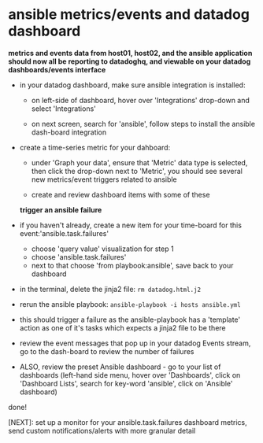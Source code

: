# ansible metrics/events and datadog dashboard

**metrics and events data from host01, host02, and the ansible application should now all be reporting to datadoghq, and viewable on your datadog dashboards/events interface**


* in your datadog dashboard, make sure ansible integration is installed:
  * on left-side of dashboard, hover over 'Integrations' drop-down and select 'Integrations'

  * on next screen, search for 'ansible', follow steps to install the ansible dash-board integration


* create a time-series metric for your dahboard:

  - under 'Graph your data', ensure that 'Metric' data type is selected, then click the drop-down next to 'Metric', you should see several new metrics/event triggers related to ansible

  - create and review dashboard items with some of these

  **trigger an ansible failure**

* if you haven't already, create a new item for your time-board for this event:'ansible.task.failures'

  - choose 'query value' visualization for step 1
  - choose 'ansible.task.failures'
  - next to that choose 'from playbook:ansible', save back to your dashboard


* in the terminal, delete the jinja2 file: `rm datadog.html.j2`

* rerun the ansible playbook: `ansible-playbook -i hosts ansible.yml`

* this should trigger a failure as the ansible-playbook has a 'template' action as one of it's tasks which expects a jinja2 file to be there

* review the event messages that pop up in your datadog Events stream, go to the dash-board to review the number of failures

* ALSO, review the preset Ansible dashboard - go to your list of dashboards (left-hand side menu, hover over 'Dashboards', click on 'Dashboard Lists', search for key-word 'ansible', click on 'Ansible' dashboard)


done!


[NEXT]: set up a monitor for your ansible.task.failures dashboard metrics, send custom notifications/alerts with more granular detail
